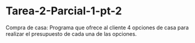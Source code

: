 # Tarea-2-Parcial-1-pt-2
Compra de casa: Programa que ofrece al cliente 4 opciones de casa para realizar el presupuesto de cada una de las opciones. 
